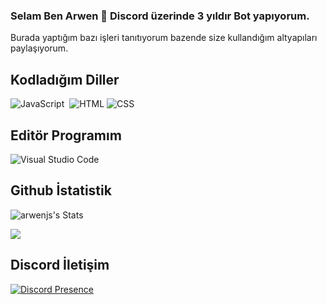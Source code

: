 ### Selam Ben Arwen 👋 Discord üzerinde 3 yıldır Bot yapıyorum.
Burada yaptığım bazı işleri tanıtıyorum bazende size kullandığım altyapıları paylaşıyorum.

## Kodladığım Diller
![JavaScript](https://img.shields.io/badge/-JavaScript-05122A?style=flat&logo=javascript)&nbsp; ![HTML](https://img.shields.io/badge/-HTML-05122A?style=flat&logo=HTML5)&nbsp;![CSS](https://img.shields.io/badge/-CSS-05122A?style=flat&logo=CSS3)&nbsp;

## Editör Programım
![Visual Studio Code](https://img.shields.io/badge/-Visual%20Studio%20Code-05122A?style=flat&logo=visual-studio-code&logoColor=007ACC)&nbsp;




## Github İstatistik


<p align="left">

![arwenjs's Stats](https://github-readme-stats.vercel.app/api?username=arwenjs&theme=vue-dark&show_icons=true&hide_border=true&count_private=true)

<img src="https://github-profile-trophy.vercel.app/?username=arwenjs&theme=radical" />

</p>

## Discord İletişim
[![Discord Presence](https://lanyard.cnrad.dev/api/1071486120887591003)](https://discord.com/users/1071486120887591003)
